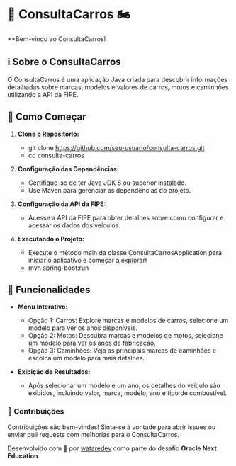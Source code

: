 
# 🚗 ConsultaCarros 🏍️

**Bem-vindo ao ConsultaCarros!

## ℹ Sobre o ConsultaCarros

O ConsultaCarros é uma aplicação Java criada para descobrir informações detalhadas sobre marcas, modelos e valores de carros, motos e caminhões utilizando a API da FIPE.

## 🔧 Como Começar

1. **Clone o Repositório:**
   - git clone https://github.com/seu-usuario/consulta-carros.git
   - cd consulta-carros

2. **Configuração das Dependências:**
   - Certifique-se de ter Java JDK 8 ou superior instalado.
   - Use Maven para gerenciar as dependências do projeto.

3. **Configuração da API da FIPE:**
   - Acesse a API da FIPE para obter detalhes sobre como configurar e acessar os dados dos veículos.

4. **Executando o Projeto:**
   - Execute o método main da classe ConsultaCarrosApplication para iniciar o aplicativo e começar a explorar!
   - mvn spring-boot:run

## 🚀 Funcionalidades

- **Menu Interativo:**
  - Opção 1: Carros: Explore marcas e modelos de carros, selecione um modelo para ver os anos disponíveis.
  - Opção 2: Motos: Descubra marcas e modelos de motos, selecione um modelo para ver os anos de fabricação.
  - Opção 3: Caminhões: Veja as principais marcas de caminhões e escolha um modelo para mais detalhes.

- **Exibição de Resultados:**
  - Após selecionar um modelo e um ano, os detalhes do veículo são exibidos, incluindo valor, marca, modelo, ano e tipo de combustível.

### 🤝 Contribuições

Contribuições são bem-vindas! Sinta-se à vontade para abrir issues ou enviar pull requests com melhorias para o ConsultaCarros.

Desenvolvido com 💖 por [wataredev](https://github.com/wataredev) como parte do desafio **Oracle Next Education**.
